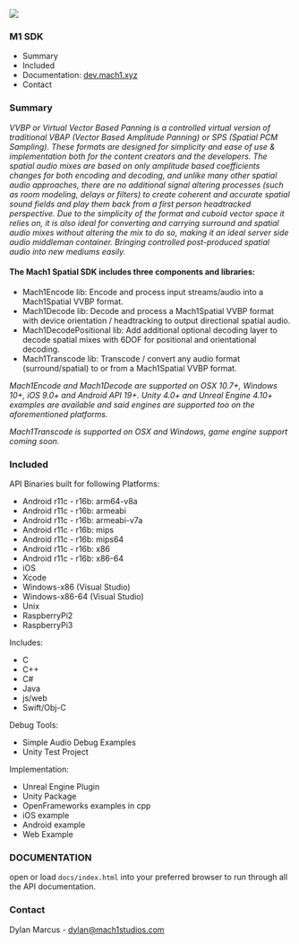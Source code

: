 <a href="http://mach1.xyz"><img src="http://mach1.xyz/images/logo_big_b_l.png"></a>


### M1 SDK ###

* Summary
* Included
* Documentation: <a href="http://dev.mach1.xyz">dev.mach1.xyz</a>
* Contact


### Summary ###

*VVBP or Virtual Vector Based Panning is a controlled virtual version of traditional VBAP (Vector Based Amplitude Panning) or SPS (Spatial PCM Sampling). These formats are designed for simplicity and ease of use & implementation both for the content creators and the developers. The spatial audio mixes are based on only amplitude based coefficients changes for both encoding and decoding, and unlike many other spatial audio approaches, there are no additional signal altering processes (such as room modeling, delays or filters) to create coherent and accurate spatial sound fields and play them back from a first person headtracked perspective. Due to the simplicity of the format and cuboid vector space it relies on, it is also ideal for converting and carrying surround and spatial audio mixes without altering the mix to do so, making it an ideal server side audio middleman container. Bringing controlled post-produced spatial audio into new mediums easily.*

#### The Mach1 Spatial SDK includes three components and libraries: ####

* Mach1Encode lib: Encode and process input streams/audio into a Mach1Spatial VVBP format.
* Mach1Decode lib: Decode and process a Mach1Spatial VVBP format with device orientation / headtracking to output directional spatial audio.
* Mach1DecodePositional lib: Add additional optional decoding layer to decode spatial mixes with 6DOF for positional and orientational decoding.
* Mach1Transcode lib: Transcode / convert any audio format (surround/spatial) to or from a Mach1Spatial VVBP format.

*Mach1Encode and Mach1Decode are supported on OSX 10.7+, Windows 10+, iOS 9.0+ and Android API 19+. Unity 4.0+ and Unreal Engine 4.10+ examples are available and said engines are supported too on the aforementioned platforms.*

*Mach1Transcode is supported on OSX and Windows, game engine support coming soon.*


### Included ###

API Binaries built for following Platforms:
* Android r11c - r16b: arm64-v8a
* Android r11c - r16b: armeabi
* Android r11c - r16b: armeabi-v7a
* Android r11c - r16b: mips
* Android r11c - r16b: mips64
* Android r11c - r16b: x86
* Android r11c - r16b: x86-64
* iOS
* Xcode
* Windows-x86 (Visual Studio)
* Windows-x86-64 (Visual Studio)
* Unix
* RaspberryPi2
* RaspberryPi3

Includes:
* C
* C++
* C#
* Java
* js/web
* Swift/Obj-C


Debug Tools:
 
* Simple Audio Debug Examples
* Unity Test Project 

Implementation: 

* Unreal Engine Plugin
* Unity Package
* OpenFrameworks examples in cpp
* iOS example
* Android example
* Web Example

### DOCUMENTATION ###

open or load `docs/index.html` into your preferred browser to run through all the API documentation. 

### Contact ###

Dylan Marcus - 
dylan@mach1studios.com